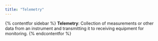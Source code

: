 ```yaml
---
title: "Telemetry"
---
```

{% contentfor sidebar %}
**Telemetry**: Collection of measurements or other data from an instrument and transmitting it to receiving equipment for monitoring.
{% endcontentfor %}

